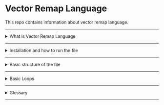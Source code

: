# Vector Remap Language
This repo contains information about vector remap language.

---
<details>
  <summary> What is Vector Remap Language </summary>
- **Vector Remap Language (VRL)**
  - It is an expression-oriented language designed for transforming observability data (logs and metrics) in a safe and performant manner. It features a simple syntax and a rich set of built-in functions tailored specifically to observability use cases.
</details>

---
<details>
  <summary> Installation and how to run the file </summary>

</details>

---
<details>
  <summary> Basic structure of the file </summary>

- Path 
  - A path expression is a sequence of period-delimited segments that represent the location of a value within an object. A leading “.” means the path points to the event. A leading “%” means the path points to the event metadata.
  - "."	The . character represents the root of the event. All paths must begin with . or %
  - the dot (.) at the beginning of a path refers to the root of the current event
    
</details>

---
<details>
  <summary> Basic Loops </summary>

- Functions
    - [There are various built-in VRL functions. Functions are categorised by their puropse.](https://vector.dev/docs/reference/vrl/functions/)
    - Main function categories are listed below:
      - Array
      - Codec
      - Coerce
      - Convert
      - Debug
      - Enrichment
      - Enumerate
      - Path
      - Cryptography
      - IP
      - Number
      - Object
      - Parse
      - Random
      - String
      - System
      - Timestamp
      - Type

- Code example to loop through nested data
  - Review the concept first 
    - Path function ==> exists
    - Enumerate function ==> for_each
    - Type function ==> array!
    - Enumerate function ==> unique
    - Array function ==> push

  - Code 


</details>

----
<details>
  <summary>Glossary</summary>
- **Vector Remap Language (VRL)**
  - It is an expression-oriented language designed for transforming observability data (logs and metrics) in a safe and performant manner. It features a simple syntax and a rich set of built-in functions tailored specifically to observability use cases.

- [vector.toml](https://toml.io/en/)
  - TOML - [Tom's Obvious Minimal Language], A config file format for humans. TOML aims to be a minimal configuration file format that's easy to read due to obvious semantics. TOML is designed to map unambiguously to a hash table. TOML should be easy to parse into data structures in a wide variety of languages.
  - TOML aims to be a minimal configuration file format that: is easy to read due to obvious semantics maps unambiguously to a hash table is easy to parse into data structures in a wide variety of languages
  - TOML has useful native types
    - Key/Value Pairs
    - Arrays
    - Tables
    - Inline tables
    - Arrays of tables
    - Integers & Floats
    - Booleans
    - Dates & Times, with optional offsets
- vector.toml
  - It is a configuration file that defines a dataprocessing pipeline using Vector. It specifies:
    - API configuration
    - A file input source
    - Several transformation steps
    - An output sink to write the processed data to a file


</details>

----

